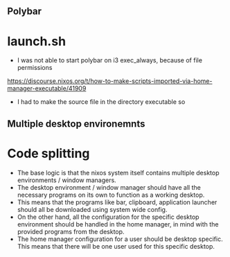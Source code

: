## Polybar
# launch.sh
- I was not able to start polybar on i3 exec_always, because of file permissions

https://discourse.nixos.org/t/how-to-make-scripts-imported-via-home-manager-executable/41909

- I had to make the source file in the directory executable so 

## Multiple desktop environemnts

# Code splitting
- The base logic is that the nixos system itself contains multiple desktop environments / window managers.
- The desktop environment / window manager should have all the necessary programs on its own to function as a working desktop.
- This means that the programs like bar, clipboard, application launcher should all be downloaded using system wide config.
- On the other hand, all the configuration for the specific desktop environment should be handled in the home manager, in mind with
the provided programs from the desktop.
- The home manager configuration for a user should be desktop specific. This means that there will be one user used for this specific desktop.